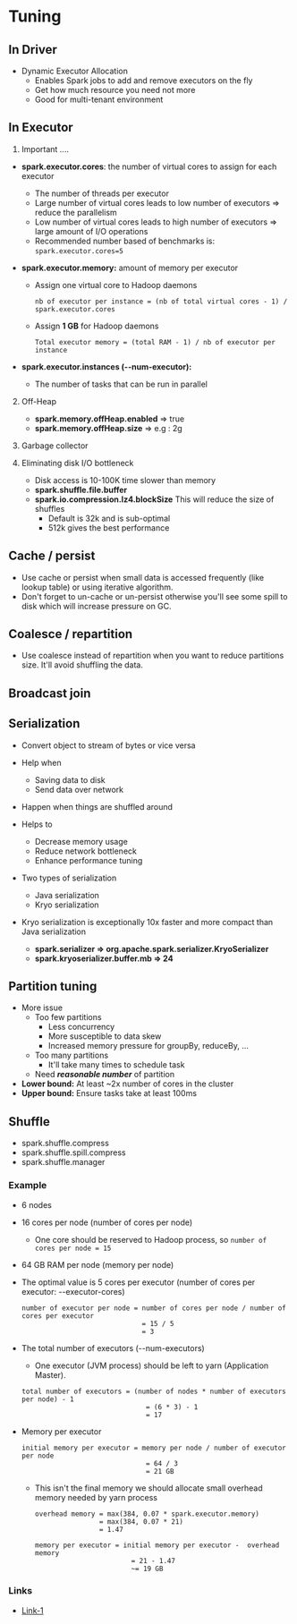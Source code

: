 # Tuning

## In Driver

- Dynamic Executor Allocation
    - Enables Spark jobs to add and remove executors on the fly
    - Get how much resource you need not more 
    - Good for multi-tenant environment

## In Executor

1. Important ....

- **spark.executor.cores**: the number of virtual cores to assign for each executor
   - The number of threads per executor
   - Large number of virtual cores leads to low number of executors => reduce the parallelism 
   - Low number of virtual cores leads to high number of executors => large amount of I/O operations
   - Recommended number based of benchmarks is: ``spark.executor.cores=5``
    
- **spark.executor.memory:** amount of memory per executor
    - Assign one virtual core to Hadoop daemons
        
        ``nb of executor per instance = (nb of total virtual cores - 1) / spark.executor.cores``
    
    - Assign **1 GB** for Hadoop daemons
    
        ``Total executor memory = (total RAM - 1) / nb of executor per instance``

- **spark.executor.instances (--num-executor):**
    - The number of tasks that can be run in parallel 


2. Off-Heap
    - **spark.memory.offHeap.enabled** => true
    - **spark.memory.offHeap.size** => e.g : 2g
    
3. Garbage collector

4. Eliminating disk I/O bottleneck
    - Disk access is 10-100K time slower than memory
    - **spark.shuffle.file.buffer**
    - **spark.io.compression.lz4.blockSize** This will reduce the size of shuffles  
        - Default is 32k and is sub-optimal
        - 512k gives the best performance


## Cache / persist
- Use cache or persist when small data is accessed frequently (like lookup table) 
  or using iterative algorithm.
- Don't forget to un-cache or un-persist otherwise you'll see some spill to disk which will
  increase pressure on GC.

## Coalesce / repartition
- Use coalesce instead of repartition when you want to reduce partitions size. It'll avoid
  shuffling the data. 

## Broadcast join

## Serialization

- Convert object to stream of bytes or vice versa
- Help when
    - Saving data to disk
    - Send data over network
- Happen when things are shuffled around
- Helps to
    - Decrease memory usage
    - Reduce network bottleneck
    - Enhance performance tuning

- Two types of serialization
    - Java serialization
    - Kryo serialization
    
- Kryo serialization is exceptionally 10x faster and more compact than Java serialization
    
    - **spark.serializer => org.apache.spark.serializer.KryoSerializer**
    - **spark.kryoserializer.buffer.mb => 24**


## Partition tuning 
- More issue    
    - Too few partitions
        - Less concurrency
        - More susceptible to data skew
        - Increased memory pressure for groupBy, reduceBy, ...
    - Too many partitions
        - It'll take many times to schedule task
    - Need ***reasonable number*** of partition
- **Lower bound:**  At least ~2x number of cores in the cluster
- **Upper bound:** Ensure tasks take at least 100ms


## Shuffle

- spark.shuffle.compress
- spark.shuffle.spill.compress
- spark.shuffle.manager


### Example

- 6 nodes 
- 16 cores per node (number of cores per node)
  - One core should be reserved to Hadoop process, so ``number of cores per node = 15``
- 64 GB RAM per node (memory per node)
- The optimal value is 5 cores per executor (number of cores per executor: --executor-cores)

    ```
   number of executor per node = number of cores per node / number of cores per executor 
                                  = 15 / 5 
                                  = 3                           
   ```

- The total number of executors (--num-executors)
    - One executor (JVM process) should be left to yarn (Application Master).
    
   ```
   total number of executors = (number of nodes * number of executors per node) - 1 
                                  = (6 * 3) - 1 
                                  = 17                           
   ```
- Memory per executor
  
   ```
   initial memory per executor = memory per node / number of executor per node 
                                  = 64 / 3
                                  = 21 GB                           
   ```
  - This isn't the final memory we should allocate small overhead memory needed by yarn process 
    
    ```
    overhead memory = max(384, 0.07 * spark.executor.memory)
                    = max(384, 0.07 * 21)
                    = 1.47
    ```
    
    ``` 
    memory per executor = initial memory per executor -  overhead memory
                            = 21 - 1.47
                            ~= 19 GB
    ```
    
### Links 
- [Link-1](https://aws.amazon.com/fr/blogs/big-data/best-practices-for-successfully-managing-memory-for-apache-spark-applications-on-amazon-emr/) 